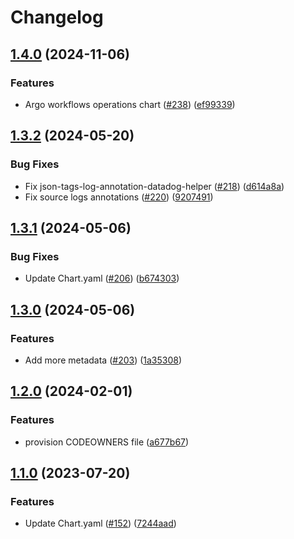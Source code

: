 # Changelog

## [1.4.0](https://github.com/prefapp/charts/compare/datadog_helpers-v1.3.2...datadog_helpers-v1.4.0) (2024-11-06)


### Features

* Argo workflows operations chart ([#238](https://github.com/prefapp/charts/issues/238)) ([ef99339](https://github.com/prefapp/charts/commit/ef99339eaa1b0c5ebe538033291c58dd3c721156))

## [1.3.2](https://github.com/prefapp/charts/compare/datadog_helpers-v1.3.1...datadog_helpers-v1.3.2) (2024-05-20)


### Bug Fixes

* Fix json-tags-log-annotation-datadog-helper ([#218](https://github.com/prefapp/charts/issues/218)) ([d614a8a](https://github.com/prefapp/charts/commit/d614a8a5c4aff5c58c650d9f03172914132b0734))
* Fix source logs annotations ([#220](https://github.com/prefapp/charts/issues/220)) ([9207491](https://github.com/prefapp/charts/commit/9207491c0da793406ae25e2ef5f32e6050657c1c))

## [1.3.1](https://github.com/prefapp/charts/compare/datadog_helpers-v1.3.0...datadog_helpers-v1.3.1) (2024-05-06)


### Bug Fixes

* Update Chart.yaml ([#206](https://github.com/prefapp/charts/issues/206)) ([b674303](https://github.com/prefapp/charts/commit/b674303d23994d6fe05f5a9f2d00ea5606bd4437))

## [1.3.0](https://github.com/prefapp/charts/compare/datadog_helpers-v1.2.0...datadog_helpers-v1.3.0) (2024-05-06)


### Features

* Add more metadata ([#203](https://github.com/prefapp/charts/issues/203)) ([1a35308](https://github.com/prefapp/charts/commit/1a3530863c36f45d87eb1a1a130b18bc3d0964f6))

## [1.2.0](https://github.com/prefapp/charts/compare/datadog_helpers-v1.1.0...datadog_helpers-v1.2.0) (2024-02-01)


### Features

* provision CODEOWNERS file ([a677b67](https://github.com/prefapp/charts/commit/a677b67a8645c950fc06a763eaae18ba1909719e))

## [1.1.0](https://github.com/prefapp/charts/compare/datadog_helpers-v1.0.0...datadog_helpers-v1.1.0) (2023-07-20)


### Features

* Update Chart.yaml ([#152](https://github.com/prefapp/charts/issues/152)) ([7244aad](https://github.com/prefapp/charts/commit/7244aad41717c1be73ca983248cd196d5a6931cc))
